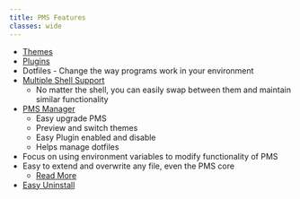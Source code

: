 ```yaml
---
title: PMS Features
classes: wide
---
```


* [Themes](/pms/themes.html)
* [Plugins](/pms/plugins.html)
* Dotfiles - Change the way programs work in your environment
* [Multiple Shell Support](/pms/shells.html)
  * No matter the shell, you can easily swap between them and maintain similar functionality
* [PMS Manager](/pms/pms-manager.html)
  * Easy upgrade PMS
  * Preview and switch themes
  * Easy Plugin enabled and disable
  * Helps manage dotfiles
* Focus on using environment variables to modify functionality of PMS
* Easy to extend and overwrite any file, even the PMS core
  * [Read More](https://github.com/JoshuaEstes/pms/wiki)
* [Easy Uninstall](/pms/uninstall.html)
